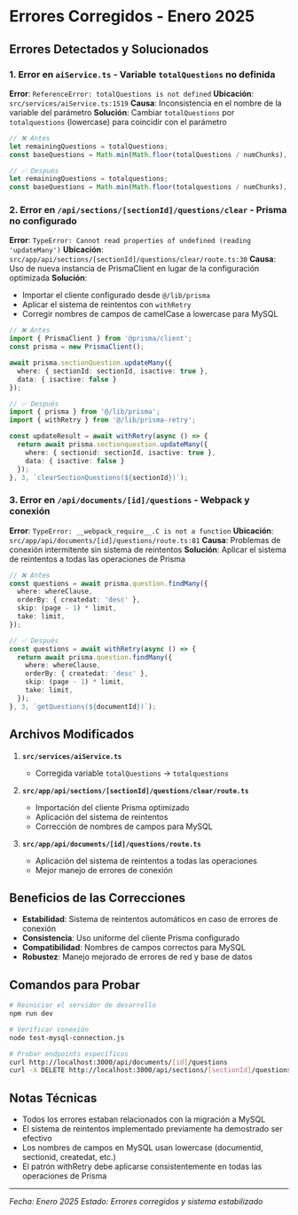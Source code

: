 # Errores Corregidos - Enero 2025

## Errores Detectados y Solucionados

### 1. Error en `aiService.ts` - Variable `totalQuestions` no definida
**Error**: `ReferenceError: totalQuestions is not defined`
**Ubicación**: `src/services/aiService.ts:1519`
**Causa**: Inconsistencia en el nombre de la variable del parámetro
**Solución**: Cambiar `totalQuestions` por `totalquestions` (lowercase) para coincidir con el parámetro

```typescript
// ❌ Antes
let remainingQuestions = totalQuestions;
const baseQuestions = Math.min(Math.floor(totalQuestions / numChunks), maxPerChunk);

// ✅ Después
let remainingQuestions = totalquestions;
const baseQuestions = Math.min(Math.floor(totalquestions / numChunks), maxPerChunk);
```

### 2. Error en `/api/sections/[sectionId]/questions/clear` - Prisma no configurado
**Error**: `TypeError: Cannot read properties of undefined (reading 'updateMany')`
**Ubicación**: `src/app/api/sections/[sectionId]/questions/clear/route.ts:30`
**Causa**: Uso de nueva instancia de PrismaClient en lugar de la configuración optimizada
**Solución**: 
- Importar el cliente configurado desde `@/lib/prisma`
- Aplicar el sistema de reintentos con `withRetry`
- Corregir nombres de campos de camelCase a lowercase para MySQL

```typescript
// ❌ Antes
import { PrismaClient } from '@prisma/client';
const prisma = new PrismaClient();

await prisma.sectionQuestion.updateMany({
  where: { sectionId: sectionId, isactive: true },
  data: { isactive: false }
});

// ✅ Después
import { prisma } from '@/lib/prisma';
import { withRetry } from '@/lib/prisma-retry';

const updateResult = await withRetry(async () => {
  return await prisma.sectionquestion.updateMany({
    where: { sectionid: sectionId, isactive: true },
    data: { isactive: false }
  });
}, 3, `clearSectionQuestions(${sectionId})`);
```

### 3. Error en `/api/documents/[id]/questions` - Webpack y conexión
**Error**: `TypeError: __webpack_require__.C is not a function`
**Ubicación**: `src/app/api/documents/[id]/questions/route.ts:81`
**Causa**: Problemas de conexión intermitente sin sistema de reintentos
**Solución**: Aplicar el sistema de reintentos a todas las operaciones de Prisma

```typescript
// ❌ Antes
const questions = await prisma.question.findMany({
  where: whereClause,
  orderBy: { createdat: 'desc' },
  skip: (page - 1) * limit,
  take: limit,
});

// ✅ Después
const questions = await withRetry(async () => {
  return await prisma.question.findMany({
    where: whereClause,
    orderBy: { createdat: 'desc' },
    skip: (page - 1) * limit,
    take: limit,
  });
}, 3, `getQuestions(${documentId})`);
```

## Archivos Modificados

1. **`src/services/aiService.ts`**
   - Corregida variable `totalQuestions` → `totalquestions`

2. **`src/app/api/sections/[sectionId]/questions/clear/route.ts`**
   - Importación del cliente Prisma optimizado
   - Aplicación del sistema de reintentos
   - Corrección de nombres de campos para MySQL

3. **`src/app/api/documents/[id]/questions/route.ts`**
   - Aplicación del sistema de reintentos a todas las operaciones
   - Mejor manejo de errores de conexión

## Beneficios de las Correcciones

- **Estabilidad**: Sistema de reintentos automáticos en caso de errores de conexión
- **Consistencia**: Uso uniforme del cliente Prisma configurado
- **Compatibilidad**: Nombres de campos correctos para MySQL
- **Robustez**: Manejo mejorado de errores de red y base de datos

## Comandos para Probar

```bash
# Reiniciar el servidor de desarrollo
npm run dev

# Verificar conexión
node test-mysql-connection.js

# Probar endpoints específicos
curl http://localhost:3000/api/documents/[id]/questions
curl -X DELETE http://localhost:3000/api/sections/[sectionId]/questions/clear
```

## Notas Técnicas

- Todos los errores estaban relacionados con la migración a MySQL
- El sistema de reintentos implementado previamente ha demostrado ser efectivo
- Los nombres de campos en MySQL usan lowercase (documentid, sectionid, createdat, etc.)
- El patrón withRetry debe aplicarse consistentemente en todas las operaciones de Prisma

---
*Fecha: Enero 2025*
*Estado: Errores corregidos y sistema estabilizado* 